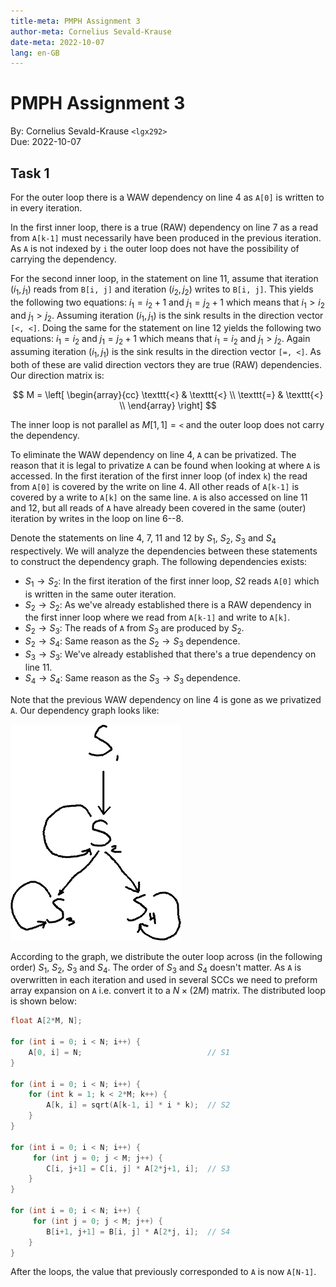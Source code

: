 ```yaml
---
title-meta: PMPH Assignment 3
author-meta: Cornelius Sevald-Krause
date-meta: 2022-10-07
lang: en-GB
---
```


PMPH Assignment 3
=================

By: Cornelius Sevald-Krause `<lgx292>`  
Due: 2022-10-07

Task 1
------

For the outer loop there is a WAW dependency on line 4 as `A[0]` is written to
in every iteration.

In the first inner loop, there is a true (RAW) dependency on line 7 as a read
from `A[k-1]` must necessarily have been produced in the previous iteration. As
`A` is not indexed by `i` the outer loop does not have the possibility of
carrying the dependency.

For the second inner loop, in the statement on line 11, assume that iteration
$(i_1, j_1)$ reads from `B[i, j]` and iteration $(i_2, j_2)$ writes to `B[i,
j]`. This yields the following two equations: $i_1 = i_2+1$ and $j_1 = j_2+1$
which means that $i_1 > i_2$ and $j_1 > j_2$. Assuming iteration $(i_1, j_1)$ is
the sink results in the direction vector `[<, <]`. Doing the same for the
statement on line 12 yields the following two equations: $i_1 = i_2$ and $j_1 =
j_2+1$ which means that $i_1 = i_2$ and $j_1 > j_2$. Again assuming iteration
$(i_1, j_1)$ is the sink results in the direction vector `[=, <]`. As both of
these are valid direction vectors they are true (RAW) dependencies. Our
direction matrix is:

$$
    M =
    \left[ \begin{array}{cc}
        \texttt{<} & \texttt{<} \\
        \texttt{=} & \texttt{<} \\
    \end{array} \right]
$$

The inner loop is not parallel as $M[1,1] = \texttt{<}$ and the outer loop does
not carry the dependency.

To eliminate the WAW dependency on line 4, `A` can be privatized. The reason
that it is legal to privatize `A` can be found when looking at where `A` is
accessed. In the first iteration of the first inner loop (of index `k`) the read
from `A[0]` is covered by the write on line 4. All other reads of `A[k-1]` is
covered by a write to `A[k]` on the same line. `A` is also accessed on line 11
and 12, but all reads of `A` have already been covered in the same (outer)
iteration by writes in the loop on line 6--8.

Denote the statements on line 4, 7, 11 and 12 by $S_1$, $S_2$, $S_3$ and $S_4$
respectively. We will analyze the dependencies between these statements to
construct the dependency graph. The following dependencies exists:

 - $S_1 \rightarrow S_2$: In the first iteration of the first inner loop, $S2$
   reads `A[0]` which is written in the same outer iteration.
 - $S_2 \rightarrow S_2$: As we've already established there is a RAW dependency
   in the first inner loop where we read from `A[k-1]` and write to `A[k]`.
 - $S_2 \rightarrow S_3$: The reads of `A` from $S_3$ are produced by $S_2$.
 - $S_2 \rightarrow S_4$: Same reason as the $S_2 \rightarrow S_3$ dependence.
 - $S_3 \rightarrow S_3$: We've already established that there's a true
   dependency on line 11.
 - $S_4 \rightarrow S_4$: Same reason as the $S_3 \rightarrow S_3$ dependence.

Note that the previous WAW dependency on line 4 is gone as we privatized `A`.
Our dependency graph looks like:

![Dependency graph](task1_depgraph.png)

According to the graph, we distribute the outer loop across (in the following
order) $S_1$, $S_2$, $S_3$ and $S_4$. The order of $S_3$ and $S_4$ doesn't
matter. As `A` is overwritten in each iteration and used in several SCCs we need
to preform array expansion on `A` i.e. convert it to a $N \times (2 M)$ matrix.
The distributed loop is shown below:

```c
float A[2*M, N];

for (int i = 0; i < N; i++) {
    A[0, i] = N;                            // S1
}

for (int i = 0; i < N; i++) {
    for (int k = 1; k < 2*M; k++) {
        A[k, i] = sqrt(A[k-1, i] * i * k);  // S2
    }
}

for (int i = 0; i < N; i++) {
     for (int j = 0; j < M; j++) {
        C[i, j+1] = C[i, j] * A[2*j+1, i];  // S3
    }
}

for (int i = 0; i < N; i++) {
     for (int j = 0; j < M; j++) {
        B[i+1, j+1] = B[i, j] * A[2*j, i];  // S4
    }
}
```

After the loops, the value that previously corresponded to `A` is now `A[N-1]`.
